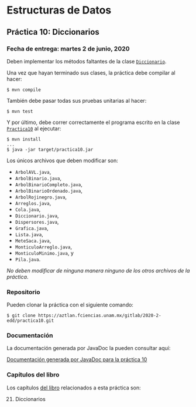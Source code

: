 Estructuras de Datos
====================

Práctica 10: Diccionarios
-------------------------

### Fecha de entrega: martes 2 de junio, 2020

Deben implementar los métodos faltantes de la clase
[`Diccionario`](https://aztlan.fciencias.unam.mx/gitlab/2020-2-edd/practica10/blob/master/src/main/java/mx/unam/ciencias/edd/Diccionario.java).

Una vez que hayan terminado sus clases, la práctica debe compilar al hacer:

```
$ mvn compile
```

También debe pasar todas sus pruebas unitarias al hacer:

```
$ mvn test
```

Y por último, debe correr correctamente el programa escrito en la clase
[`Practica10`](https://aztlan.fciencias.unam.mx/gitlab/2020-2-edd/practica10/blob/master/src/main/java/mx/unam/ciencias/edd/Practica10.java)
al ejecutar:

```
$ mvn install
...
$ java -jar target/practica10.jar
```

Los únicos archivos que deben modificar son:

* `ArbolAVL.java`,
* `ArbolBinario.java`,
* `ArbolBinarioCompleto.java`,
* `ArbolBinarioOrdenado.java`,
* `ArbolRojinegro.java`,
* `Arreglos.java`,
* `Cola.java`,
* `Diccionario.java`,
* `Dispersores.java`,
* `Grafica.java`,
* `Lista.java`,
* `MeteSaca.java`,
* `MonticuloArreglo.java`,
* `MonticuloMinimo.java`, y
* `Pila.java`.

*No deben modificar de ninguna manera ninguno de los otros archivos de la
práctica*.

### Repositorio

Pueden clonar la práctica con el siguiente comando:

```
$ git clone https://aztlan.fciencias.unam.mx/gitlab/2020-2-edd/practica10.git
```

### Documentación

La documentación generada por JavaDoc la pueden consultar aquí:

[Documentación generada por JavaDoc para la práctica
10](https://aztlan.fciencias.unam.mx/~canek/2020-2-edd/practica10/apidocs/index.html)

### Capítulos del libro

Los capítulos [del
libro](https://tienda.fciencias.unam.mx/es/home/437-estructuras-de-datos-con-java-moderno-9786073009157.html)
relacionados a esta práctica son:

21. Diccionarios
